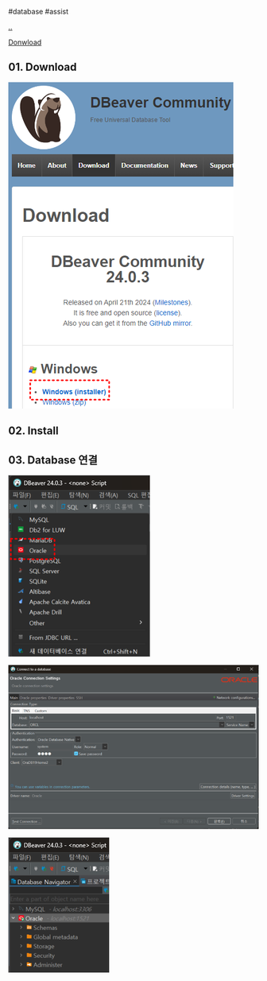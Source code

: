 #database #assist

[..](Assist.md)

[Donwload](https://dbeaver.io/download/)

## 01. Download

![](attachments/Pasted%20image%2020240505001447.png)


## 02. Install

## 03. Database 연결

![](attachments/Pasted%20image%2020240505001655.png)

![](attachments/Pasted%20image%2020240505001719.png)

![](attachments/Pasted%20image%2020240505001832.png)
